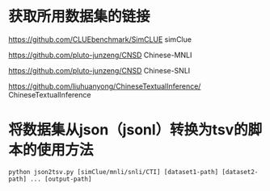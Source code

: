 # 获取所用数据集的链接

https://github.com/CLUEbenchmark/SimCLUE   simClue

https://github.com/pluto-junzeng/CNSD   Chinese-MNLI

https://github.com/pluto-junzeng/CNSD   Chinese-SNLI 

https://github.com/liuhuanyong/ChineseTextualInference/   ChineseTextualInference

# 将数据集从json（jsonl）转换为tsv的脚本的使用方法

```
python json2tsv.py [simClue/mnli/snli/CTI] [dataset1-path] [dataset2-path] ... [output-path]
```
